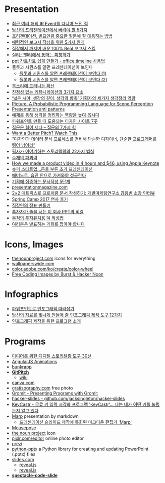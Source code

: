 Presentation
============
* [최근 여러 해외 IR Event를 다니며 느낀 점](http://www.venturesquare.net/562850)
* [당신의 프리젠테이션에서 버려야 할 5가지](http://ppss.kr/archives/35732)
* [프리젠테이션, 발표만큼 중요한 질문에 잘 대응하는 방법](http://ppss.kr/archives/36551)
* [매력적인 보고서 작성을 위한 5가지 원칙](http://ppss.kr/archives/37247)
* [직장에서 깨지며 배운 100% Real 보고서 스킬](https://brunch.co.kr/@lovewant/49)
* [실리콘밸리에서 통하는 피칭하기](http://www.venturesquare.net/578109)
* [ppt 간트차트 쉽게 만들기 - office timeline 사용법](http://blog.naver.com/chowin21/220326053200)
* 플롯과 시퀀스를 알면 프레젠테이션이 보인다
  * [플롯과 시퀀스를 알면 프레젠테이션이 보인다 (1)](http://ppss.kr/archives/42701)
  * [플롯과 시퀀스를 알면 프레젠테이션이 보인다 (2)](http://ppss.kr/archives/38185)
* [목소리에 드러나는 확신](http://newspeppermint.com/2015/05/13/m-confidence/)
* [진정성 있는 커뮤니케이션의 3가지 요소](http://ppss.kr/archives/19940)
* [‘넓은 시야, 생각의 깊이, 생각의 함축’ 기획자의 세가지 생각정리 역량](http://platum.kr/archives/16111)
* [Picture: A Probabilistic Programming Language for Scene Perception](http://www.cv-foundation.org/openaccess/content_cvpr_2015/papers/Kulkarni_Picture_A_Probabilistic_2015_CVPR_paper.pdf)
* [Presentation anti patterns](http://www.troyhunt.com/2015/06/speaker-style-bingo-10-presentation.html)
* [예제를 통해 생각을 정리하는 역량을 높여 봅시다](http://ppss.kr/archives/33568)
* [파워포인트 만들 때 도움되는 디자인 사이트 7곳](http://ppss.kr/archives/37434)
* [질문은 힘이 세다 – 질문의 7가지 힘](http://ppss.kr/archives/48428)
* [Want a Better Pitch? Watch This](https://medium.com/firm-narrative/want-a-better-pitch-watch-this-328b95c2fd0b)
* [“디자인과 데이터 분석 프로세스를 겸비해 단순한 디자이너, 단순한 프로그래머를 뛰어 넘어라”](http://www.venturesquare.net/595001)
* [픽사가 이야기하는 스토리텔링의 22가지 법칙](http://ppss.kr/archives/55271)
* [주제의 파괴력](http://ppss.kr/archives/56624)
* [How we made a product video in 4 hours and $46, using Apple Keynote](http://blog.weld.io/post/130468091870/how-we-made-a-product-video-in-keynote)
* [슈퍼 스타트업…돈을 부른 초기 프레젠테이션](http://techholic.co.kr/archives/41033)
* [에버노트, 습관 안으로 가져와야 성공한다](http://ppss.kr/archives/59152)
* [기획에 집중하는 문서작성 5단계](http://ppss.kr/archives/59150)
* [presentationmagazine.com](https://www.presentationmagazine.com/)
* [2×2 매트릭스로 프로처럼 문서 작성하기: 개발마케팅연구소 김용빈 소장 인터뷰](http://1boon.daum.net/ppss/5907148f6a8e510001e299fc)
* [Spring Camp 2017 연사 후기](http://blog.woniper.net/344)
* [직장인의 장표 만들기](https://brunch.co.kr/@hyungsukkim/70)
* [투자자가 줄을 서는 이 회사 PPT의 비결](http://naver.me/xzk4DqIC)
* [무적의 투자유치용 덱 작성법](http://bridge.500startups.co.kr/%EB%AC%B4%EC%A0%81%EC%9D%98-%ED%88%AC%EC%9E%90%EC%9C%A0%EC%B9%98%EC%9A%A9-%EB%8D%B1-%EC%9E%91%EC%84%B1%EB%B2%95/)
* [여러분은 발표하는 기회를 잡아야 합니다](http://aerosky.tistory.com/entry/%EC%97%AC%EB%9F%AC%EB%B6%84%EC%9D%80-%EB%B0%9C%ED%91%9C%ED%95%98%EB%8A%94-%EA%B8%B0%ED%9A%8C%EB%A5%BC-%EC%9E%A1%EC%95%84%EC%95%BC-%ED%95%A9%EB%8B%88%EB%8B%A4)

# Icons, Images
* [thenounproject.com](http://thenounproject.com/) icons for everything
* [wallpaperswide.com](http://wallpaperswide.com/)
* [color.adobe.com/ko/create/color-wheel](https://color.adobe.com/ko/create/color-wheel/)
* [Free Coding Images by Burst & Hacker Noon](https://hackernoon.com/coding-images-cc6e6d68661e)

# Infographics
* [파워포인트로 인포그래픽 따라잡기](http://ppss.kr/archives/39000)
* [당신의 자료를 빛나게 만들어 줄 인포그래픽 제작 도구 12가지](http://trendw.kr/design/201405/12427.t1m)
* [인포그래픽 제작을 위한 프로그램 소개](http://snsrp.com/18)

# Programs
* [미디어를 위한 디지털 스토리텔링 도구 30선](http://www.bloter.net/archives/262776)
* [AngularJS Animations](http://www.yearofmoo.com/animation-presentation/#/)
* [bunkrapp](http://bunkrapp.com/)
* **[GitPitch](https://gitpitch.com/)**
  * [wiki](https://github.com/gitpitch/gitpitch/wiki)
* [canva.com](https://www.canva.com)
* [gratisography.com](https://gratisography.com/) free photo
* [Gromit - Presenting Programs with Gromit](http://www.home.unix-ag.org/simon/gromit/)
* [hacker-slides - github.com/jacksingleton/hacker-slides](https://github.com/jacksingleton/hacker-slides)
* [KeyCastr - 무료 키 입력 시각화 프로그램 'KeyCastr'... 나는 네가 어떤 키를 눌렀는지 알고 있다](http://macnews.tistory.com/2552)
* [Marp](https://yhatt.github.io/marp/) presentation by markdown
  * [프레젠테이션 슬라이드 제작에 특화된 마크다운 편집기 'Marp'](http://macnews.tistory.com/4658)
* [Mousepose](http://bedreams.tistory.com/46)
* [the noun project](https://thenounproject.com/) icon
* [pixlr.com/editor](https://pixlr.com/editor/) online photo editor
* [prezi](https://prezi.com/)
* [python-pptx](http://python-pptx.readthedocs.io) a Python library for creating and updating PowerPoint (.pptx) files
* [slides.com](http://slides.com/)
  * [reveal.js](http://lab.hakim.se/reveal-js/)
  * [reveal.js](https://github.com/hakimel/reveal.js)
* **[spectacle-code-slide](https://github.com/thejameskyle/spectacle-code-slide)**
